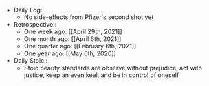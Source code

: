 - Daily Log:
    - No side-effects from Pfizer's second shot yet
- Retrospective::
    - One week ago: [[April 29th, 2021]]
    - One month ago: [[April 6th, 2021]]
    - One quarter ago: [[February 6th, 2021]]
    - One year ago: [[May 6th, 2020]]
- Daily Stoic::
    - Stoic beauty standards are observe without prejudice, act with justice, keep an even keel, and be in control of oneself

